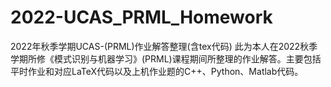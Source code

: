 # 2022-UCAS_PRML_Homework
2022年秋季学期UCAS-(PRML)作业解答整理(含tex代码)
此为本人在2022秋季学期所修《模式识别与机器学习》(PRML)课程期间所整理的作业解答。主要包括平时作业和对应LaTeX代码以及上机作业题的C++、Python、Matlab代码。
